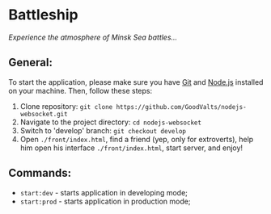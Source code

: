 # Battleship

_Experience the atmosphere of Minsk Sea battles..._

## General:

To start the application, please make sure you have [Git](https://git-scm.com) and [Node.js](https://nodejs.org) installed on your machine. Then, follow these steps:

1. Clone repository: `git clone https://github.com/GoodValts/nodejs-websocket.git`
1. Navigate to the project directory: `cd nodejs-websocket`
1. Switch to 'develop' branch: `git checkout develop`
1. Open `./front/index.html`, find a friend (yep, only for extroverts), help him open his interface `./front/index.html`, start server, and enjoy!

## Commands:

- `start:dev` - starts application in developing mode;
- `start:prod` - starts application in production mode;
